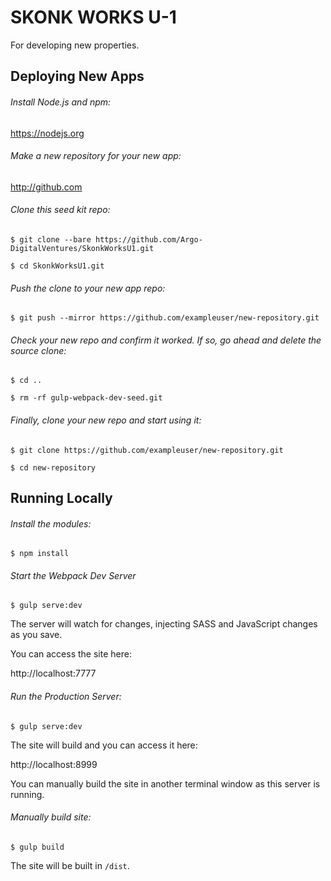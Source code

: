 # SKONK WORKS U-1

For developing new properties.

## Deploying New Apps

###### Install Node.js and npm:

https://nodejs.org

###### Make a new repository for your new app:

http://github.com

###### Clone this seed kit repo:

```
$ git clone --bare https://github.com/Argo-DigitalVentures/SkonkWorksU1.git

$ cd SkonkWorksU1.git
```

###### Push the clone to your new app repo:

```
$ git push --mirror https://github.com/exampleuser/new-repository.git
```

###### Check your new repo and confirm it worked. If so, go ahead and delete the source clone:

```
$ cd ..

$ rm -rf gulp-webpack-dev-seed.git
```

###### Finally, clone your new repo and start using it:

```
$ git clone https://github.com/exampleuser/new-repository.git

$ cd new-repository
```

## Running Locally

###### Install the modules:

```
$ npm install
```

###### Start the Webpack Dev Server

```
$ gulp serve:dev
```

The server will watch for changes, injecting SASS  and JavaScript changes as you save.

You can access the site here:

http://localhost:7777

###### Run the Production Server:

```
$ gulp serve:dev
```

The site will build and you can access it here:

http://localhost:8999

You can manually build the site in another terminal window as this server is running.

###### Manually build site:

```
$ gulp build
```

The site will be built in `/dist`.
